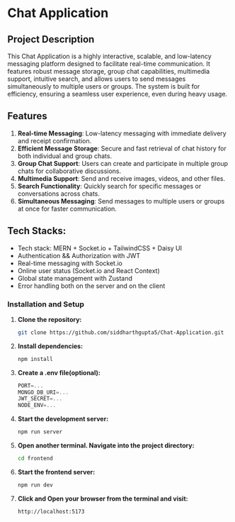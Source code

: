 # Chat Application

## Project Description

This Chat Application is a highly interactive, scalable, and low-latency messaging platform designed to facilitate real-time communication. It features robust message storage, group chat capabilities, multimedia support, intuitive search, and allows users to send messages simultaneously to multiple users or groups. The system is built for efficiency, ensuring a seamless user experience, even during heavy usage.

## Features

1. **Real-time Messaging**: Low-latency messaging with immediate delivery and receipt confirmation.
2. **Efficient Message Storage**: Secure and fast retrieval of chat history for both individual and group chats.
3. **Group Chat Support**: Users can create and participate in multiple group chats for collaborative discussions.
4. **Multimedia Support**: Send and receive images, videos, and other files.
5. **Search Functionality**: Quickly search for specific messages or conversations across chats.
6. **Simultaneous Messaging**: Send messages to multiple users or groups at once for faster communication.


## Tech Stacks:

-   Tech stack: MERN + Socket.io + TailwindCSS + Daisy UI
-   Authentication && Authorization with JWT
-   Real-time messaging with Socket.io
-   Online user status (Socket.io and React Context)
-   Global state management with Zustand
-   Error handling both on the server and on the client

### Installation and Setup

1. **Clone the repository:**
   ```bash
   git clone https://github.com/siddharthgupta5/Chat-Application.git
   ```
2. **Install dependencies:**
   ```bash
   npm install
   ```

3. **Create a .env file(optional):**
   ```js
   PORT=...
   MONGO_DB_URI=...
   JWT_SECRET=...
   NODE_ENV=...
   ```

4. **Start the development server:**
   ```bash
   npm run server
   ```

5. **Open another terminal. Navigate into the project directory:**
   ```bash
   cd frontend
   ```

6. **Start the frontend server:**
   ```bash
   npm run dev
   ```
   
7. **Click and Open your browser from the terminal and visit:**
   ```
   http://localhost:5173
   ```
   




